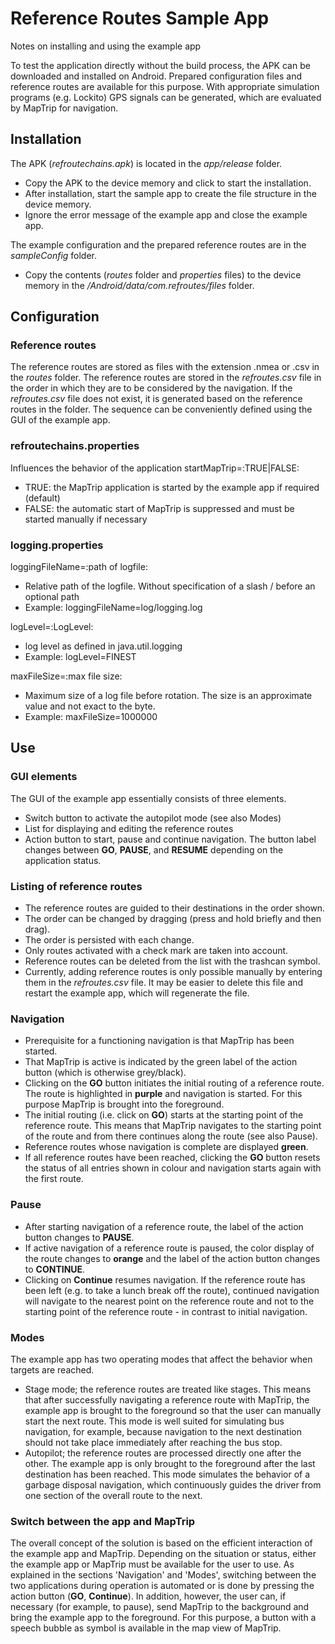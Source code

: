 # Reference Routes Sample App
Notes on installing and using the example app

To test the application directly without the build process, the APK can be downloaded and installed on Android.
Prepared configuration files and reference routes are available for this purpose.
With appropriate simulation programs (e.g. Lockito) GPS signals can be generated, which are evaluated by MapTrip for navigation.

## Installation
The APK (_refroutechains.apk_) is located in the _app/release_ folder.
* Copy the APK to the device memory and click to start the installation.
* After installation, start the sample app to create the file structure in the device memory.
* Ignore the error message of the example app and close the example app.

The example configuration and the prepared reference routes are in the _sampleConfig_ folder.
* Copy the contents (_routes_ folder and _properties_ files) to the device memory in the _/Android/data/com.refroutes/files_ folder.

## Configuration
### Reference routes
The reference routes are stored as files with the extension .nmea or .csv in the _routes_ folder.
The reference routes are stored in the _refroutes.csv_ file in the order in which they are to be considered by the navigation.
If the _refroutes.csv_ file does not exist, it is generated based on the reference routes in the folder.
The sequence can be conveniently defined using the GUI of the example app.

### refroutechains.properties
Influences the behavior of the application
startMapTrip=:TRUE|FALSE:
* TRUE: the MapTrip application is started by the example app if required (default)
* FALSE: the automatic start of MapTrip is suppressed and must be started manually if necessary

### logging.properties
loggingFileName=:path of logfile:
* Relative path of the logfile. Without specification of a slash / before an optional path
* Example: loggingFileName=log/logging.log

logLevel=:LogLevel:
* log level as defined in java.util.logging
* Example: logLevel=FINEST

maxFileSize=:max file size:
* Maximum size of a log file before rotation. The size is an approximate value and not exact to the byte.
* Example: maxFileSize=1000000

## Use
### GUI elements
The GUI of the example app essentially consists of three elements.
* Switch button to activate the autopilot mode (see also Modes)
* List for displaying and editing the reference routes
* Action button to start, pause and continue navigation. The button label changes between __GO__, __PAUSE__, and __RESUME__ depending on the application status.

### Listing of reference routes
* The reference routes are guided to their destinations in the order shown.
* The order can be changed by dragging (press and hold briefly and then drag).
* The order is persisted with each change.
* Only routes activated with a check mark are taken into account.
* Reference routes can be deleted from the list with the trashcan symbol.
* Currently, adding reference routes is only possible manually by entering them in the _refroutes.csv_ file. It may be easier to delete this file and restart the example app, which will regenerate the file.

### Navigation
* Prerequisite for a functioning navigation is that MapTrip has been started.
* That MapTrip is active is indicated by the green label of the action button (which is otherwise grey/black).
* Clicking on the __GO__ button initiates the initial routing of a reference route. The route is highlighted in __purple__ and navigation is started. For this purpose MapTrip is brought into the foreground.
* The initial routing (i.e. click on __GO__) starts at the starting point of the reference route. This means that MapTrip navigates to the starting point of the route and from there continues along the route (see also Pause).
* Reference routes whose navigation is complete are displayed __green__.
* If all reference routes have been reached, clicking the __GO__ button resets the status of all entries shown in colour and navigation starts again with the first route.

### Pause
* After starting navigation of a reference route, the label of the action button changes to __PAUSE__.
* If active navigation of a reference route is paused, the color display of the route changes to __orange__ and the label of the action button changes to __CONTINUE__.
* Clicking on __Continue__ resumes navigation. If the reference route has been left (e.g. to take a lunch break off the route), continued navigation will navigate to the nearest point on the reference route and not to the starting point of the reference route - in contrast to initial navigation.

### Modes
The example app has two operating modes that affect the behavior when targets are reached.
* Stage mode; the reference routes are treated like stages. This means that after successfully navigating a reference route with MapTrip, the example app is brought to the foreground so that the user can manually start the next route.
This mode is well suited for simulating bus navigation, for example, because navigation to the next destination should not take place immediately after reaching the bus stop.
* Autopilot; the reference routes are processed directly one after the other. The example app is only brought to the foreground after the last destination has been reached.
This mode simulates the behavior of a garbage disposal navigation, which continuously guides the driver from one section of the overall route to the next.

### Switch between the app and MapTrip
The overall concept of the solution is based on the efficient interaction of the example app and MapTrip.
Depending on the situation or status, either the example app or MapTrip must be available for the user to use.
As explained in the sections 'Navigation' and 'Modes', switching between the two applications during operation is automated or is done by pressing the action button (__GO__, __Continue__).
In addition, however, the user can, if necessary (for example, to pause), send MapTrip to the background and bring the example app to the foreground. For this purpose, a button with a speech bubble as symbol is available in the map view of MapTrip.
